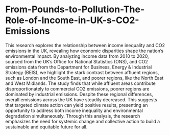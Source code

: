 # From-Pounds-to-Pollution-The-Role-of-Income-in-UK-s-CO2-Emissions

This research explores the relationship between income inequality and CO2 emissions in the UK, revealing how economic disparities shape the nation’s environmental impact. By analyzing income data from 2010 to 2020, sourced from the UK’s Office for National Statistics (ONS), and CO2 emissions data from the Department for Business, Energy & Industrial Strategy (BEIS), we highlight the stark contrast between affluent regions, such as London and the South East, and poorer regions, like the North East and West Midlands. The study finds that while affluent areas contribute disproportionately to commercial CO2 emissions, poorer regions are dominated by industrial emissions. Despite these regional differences, overall emissions across the UK have steadily decreased. This suggests that targeted climate action can yield positive results, presenting an opportunity to address both income inequality and environmental degradation simultaneously. Through this analysis, the research emphasizes the need for systemic change and collective action to build a sustainable and equitable future for all.
